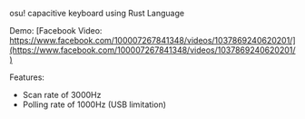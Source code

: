 osu! capacitive keyboard using Rust Language

Demo: [Facebook Video: https://www.facebook.com/100007267841348/videos/1037869240620201/](https://www.facebook.com/100007267841348/videos/1037869240620201/)

Features:
- Scan rate of 3000Hz
- Polling rate of 1000Hz (USB limitation)
